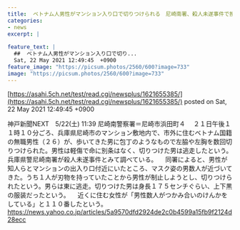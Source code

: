 ```yaml
---
title:  ベトナム人男性がマンション入り口で切りつけられる　尼崎南署、殺人未遂事件で捜査  
categories:
- news
excerpt: |
  
feature_text: |
  ##  ベトナム人男性がマンション入り口で切り...
  Sat, 22 May 2021 12:49:45  +0900
feature_image: "https://picsum.photos/2560/600?image=733"
image: "https://picsum.photos/2560/600?image=733"
---
```


[https://asahi.5ch.net/test/read.cgi/newsplus/1621655385/](https://asahi.5ch.net/test/read.cgi/newsplus/1621655385/)
posted on Sat, 22 May 2021 12:49:45  +0900

<!--more-->

神戸新聞NEXT　5/22(土) 11:39 尼崎南警察署＝尼崎市浜田町４ 　２１日午後１１時１０分ごろ、兵庫県尼崎市のマンション敷地内で、市外に住むベトナム国籍の無職男性（２６）が、歩いてきた男に包丁のようなもので左脇や左胸を数回切りつけられた。男性は軽傷で命に別条はなく、切りつけた男は逃走したという。兵庫県警尼崎南署が殺人未遂事件とみて調べている。 　同署によると、男性が知人らとマンションの出入り口付近にいたところ、マスク姿の男数人が近づいてきた。うち１人が刃物を持っていたことから男性が制止しようとし、切りつけられたという。男らは東に逃走。切りつけた男は身長１７５センチぐらい、上下黒の服装だったという。 　近くに住む女性が「男性数人がつかみ合いのけんかをしている」と１１０番したという。 https://news.yahoo.co.jp/articles/5a9570dfd2924de2c0b4599a15fb9f2124d28ecc
